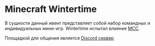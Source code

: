 # Minecraft Wintertime

В сущности данный ивент представляет собой набор командных и индивидуальных мини-игр.
Wintertime испытал влияние [MCC](https://noxcrew.com/mcc).

Площадкой для общения является [Discord сервер](https://discord.gg/ude64dMX6y)
